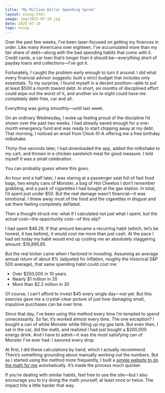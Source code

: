 ```yaml
---
title: "My Million Dollar Spending Spree"
layout: essay.html
image: img/2025-07-18.jpg
date: 2025-07-18
tags: essay 
---
```


Over the past few weeks, I’ve been laser-focused on getting my finances in order. Like many Americans over eighteen, I’ve accumulated more than my fair share of debt—along with the bad spending habits that come with it. Credit cards, a car loan that’s longer than it should be—everything short of payday loans and collections—I’ve got it.

Fortunately, I caught the problem early enough to turn it around. I did what every financial advisor suggests: built a strict budget that includes only essentials. To my surprise, I found myself in a decent position—able to put at least $500 a month toward debt. In short, six months of disciplined effort could wipe out the worst of it, and another six to eight could have me completely debt-free, car and all.

Everything was going smoothly—until last week.

On an ordinary Wednesday, I woke up feeling proud of the discipline I’d shown over the past two weeks. I had already saved enough for a one-month emergency fund and was ready to start chipping away at my debt. That morning, I noticed an email from Chick-fil-A offering me a free birthday milkshake.

Thirty-five seconds later, I had downloaded the app, added the milkshake to my cart, and thrown in a chicken sandwich meal for good measure. I told myself it was a small celebration.

You can probably guess where this goes.

An hour and a half later, I was staring at a passenger seat full of fast food bags, two empty cans of Monster, a bag of Hot Cheetos I don’t remember grabbing, and a pack of cigarettes I had bought at the gas station. In total, I’d spent just under $50. But the real damage wasn’t financial—it was emotional. I threw away most of the food and the cigarettes in disgust and sat there feeling completely deflated.

Then a thought struck me: what if I calculated not just what I spent, but the actual cost—the opportunity cost—of this slip?

I had spent $46.29. If that amount became a recurring habit (which, let’s be honest, it has before), it would cost me more than just cash. At the pace I had set today my habit would end up costing me an absolutely staggering amount: $16,895.85.

But the real kicker came when I factored in investing. Assuming an average annual return of about 8% (adjusted for inflation, roughly the historical S&P 500 average), that same spending habit could cost me:

* Over $250,000 in 10 years
* Nearly $1 million in 20
* More than $2.2 million in 30

Of course, I can’t afford to invest $45 every single day—not yet. But this exercise gave me a crystal-clear picture of just how damaging small, impulsive purchases can be over time.

Since that day, I’ve been using this method every time I’m tempted to spend unnecessarily. So far, it’s worked almost every time. The one exception? I bought a can of white Monster while filling up my gas tank. But even then, I sat in the car, did the math, and realized I had just bought a $200,000 energy drink. And I have to admit—it was the most satisfying can of Monster I’ve ever had. I savored every drop.

At first, I did these calculations by hand, which I actually recommend. There’s something grounding about manually working out the numbers. But as I started using the method more frequently, I built a [simple website to do the math for me](https://wonder8.app) automatically. It’s made the process much quicker.

If you’re dealing with similar habits, feel free to use the site—but I also encourage you to try doing the math yourself, at least once or twice. The impact hits a little harder that way.
